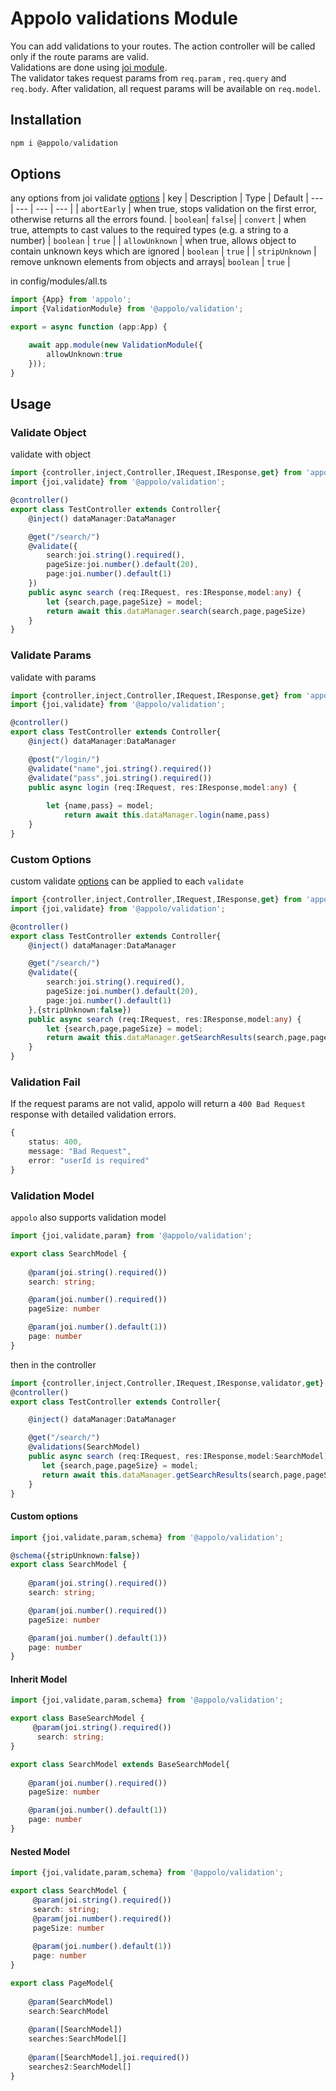 # Appolo validations Module

You can add validations to your routes. The action controller will be called only if the route params are valid.<br/>
Validations are done using [joi module](https://github.com/hapijs/joi  ).<br/>
The validator takes request params from `req.param` , `req.query` and `req.body`. After validation, all request params will be available on `req.model`.


## Installation
```typescript
npm i @appolo/validation
```

## Options

any options from joi validate [options](https://github.com/hapijs/joi/blob/v14.3.1/API.md#validatevalue-schema-options-callback)
| key | Description | Type | Default
| --- | --- | --- | --- |
| `abortEarly` | when true, stops validation on the first error, otherwise returns all the errors found. | `boolean`|  `false`|
| `convert` | when true, attempts to cast values to the required types (e.g. a string to a number) | `boolean` | `true` |
| `allowUnknown` | when true, allows object to contain unknown keys which are ignored | `boolean` | `true` |
| `stripUnknown` |  remove unknown elements from objects and arrays| `boolean` | `true` |

in config/modules/all.ts

```typescript
import {App} from 'appolo';
import {ValidationModule} from '@appolo/validation';

export = async function (app:App) {

    await app.module(new ValidationModule({
        allowUnknown:true
    }));
}
```
## Usage
### Validate Object
validate with object
```typescript
import {controller,inject,Controller,IRequest,IResponse,get} from 'appolo';
import {joi,validate} from '@appolo/validation';

@controller()
export class TestController extends Controller{
    @inject() dataManager:DataManager

    @get("/search/")
    @validate({
        search:joi.string().required(),
        pageSize:joi.number().default(20),
        page:joi.number().default(1)
    })
    public async search (req:IRequest, res:IResponse,model:any) {
        let {search,page,pageSize} = model;
        return await this.dataManager.search(search,page,pageSize)
    }
}
```
### Validate Params
validate with params
```typescript
import {controller,inject,Controller,IRequest,IResponse,get} from 'appolo';
import {joi,validate} from '@appolo/validation';

@controller()
export class TestController extends Controller{
    @inject() dataManager:DataManager

    @post("/login/")
    @validate("name",joi.string().required())
    @validate("pass",joi.string().required())
    public async login (req:IRequest, res:IResponse,model:any) {
    
        let {name,pass} = model;
            return await this.dataManager.login(name,pass)
    }
}
```


### Custom Options
custom validate [options](https://github.com/hapijs/joi/blob/v14.3.1/API.md#validatevalue-schema-options-callback) can be applied to each `validate`
```typescript
import {controller,inject,Controller,IRequest,IResponse,get} from 'appolo';
import {joi,validate} from '@appolo/validation';

@controller()
export class TestController extends Controller{
    @inject() dataManager:DataManager

    @get("/search/")
    @validate({
        search:joi.string().required(),
        pageSize:joi.number().default(20),
        page:joi.number().default(1)
    },{stripUnknown:false})
    public async search (req:IRequest, res:IResponse,model:any) {
        let {search,page,pageSize} = model;
        return await this.dataManager.getSearchResults(search,page,pageSize)
    }
}
```
### Validation Fail
If the request params are not valid, appolo will return a `400 Bad Request` response with detailed validation errors.
```typescript
{
    status: 400,
    message: "Bad Request",
    error: "userId is required"  
}
```

### Validation Model
`appolo` also supports validation model
```typescript
import {joi,validate,param} from '@appolo/validation';

export class SearchModel {
    
    @param(joi.string().required())
    search: string;

    @param(joi.number().required())
    pageSize: number

    @param(joi.number().default(1))
    page: number
}
```

then in the controller
```typescript
import {controller,inject,Controller,IRequest,IResponse,validator,get} from 'appolo';
@controller()
export class TestController extends Controller{

    @inject() dataManager:DataManager

    @get("/search/")
    @validations(SearchModel)
    public async search (req:IRequest, res:IResponse,model:SearchModel) {
       let {search,page,pageSize} = model;
       return await this.dataManager.getSearchResults(search,page,pageSize)
    }
}
```
#### Custom options
```typescript
import {joi,validate,param,schema} from '@appolo/validation';

@schema({stripUnknown:false})
export class SearchModel {
    
    @param(joi.string().required())
    search: string;

    @param(joi.number().required())
    pageSize: number

    @param(joi.number().default(1))
    page: number
}
```

#### Inherit Model
```typescript
import {joi,validate,param,schema} from '@appolo/validation';

export class BaseSearchModel {
     @param(joi.string().required())
      search: string;
}

export class SearchModel extends BaseSearchModel{
    
    @param(joi.number().required())
    pageSize: number

    @param(joi.number().default(1))
    page: number
}
```

#### Nested Model
```typescript
import {joi,validate,param,schema} from '@appolo/validation';

export class SearchModel {
     @param(joi.string().required())
     search: string;
     @param(joi.number().required())
     pageSize: number
     
     @param(joi.number().default(1))
     page: number
}

export class PageModel{
    
    @param(SearchModel)
    search:SearchModel
    
    @param([SearchModel])
    searches:SearchModel[]
    
    @param([SearchModel],joi.required())
    searches2:SearchModel[]
}
```
